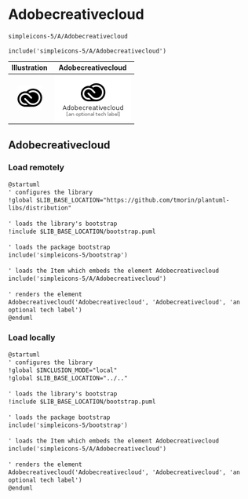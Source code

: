 # Adobecreativecloud


```text
simpleicons-5/A/Adobecreativecloud
```

```text
include('simpleicons-5/A/Adobecreativecloud')
```



| Illustration | Adobecreativecloud |
| :---: | :---: |
| ![illustration for Illustration](../../simpleicons-5/A/Adobecreativecloud.png) | ![illustration for Adobecreativecloud](../../simpleicons-5/A/Adobecreativecloud.Local.png) |




## Adobecreativecloud

### Load remotely
```plantuml
@startuml
' configures the library
!global $LIB_BASE_LOCATION="https://github.com/tmorin/plantuml-libs/distribution"

' loads the library's bootstrap
!include $LIB_BASE_LOCATION/bootstrap.puml

' loads the package bootstrap
include('simpleicons-5/bootstrap')

' loads the Item which embeds the element Adobecreativecloud
include('simpleicons-5/A/Adobecreativecloud')

' renders the element
Adobecreativecloud('Adobecreativecloud', 'Adobecreativecloud', 'an optional tech label')
@enduml
```

### Load locally
```plantuml
@startuml
' configures the library
!global $INCLUSION_MODE="local"
!global $LIB_BASE_LOCATION="../.."

' loads the library's bootstrap
!include $LIB_BASE_LOCATION/bootstrap.puml

' loads the package bootstrap
include('simpleicons-5/bootstrap')

' loads the Item which embeds the element Adobecreativecloud
include('simpleicons-5/A/Adobecreativecloud')

' renders the element
Adobecreativecloud('Adobecreativecloud', 'Adobecreativecloud', 'an optional tech label')
@enduml
```

